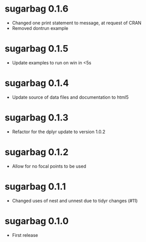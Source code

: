 # sugarbag 0.1.6

* Changed one print statement to message, at request of CRAN
* Removed dontrun example

# sugarbag 0.1.5

* Update examples to run on win in <5s

# sugarbag 0.1.4

* Update source of data files and documentation to html5

# sugarbag 0.1.3

* Refactor for the dplyr update to version 1.0.2

# sugarbag 0.1.2

* Allow for no focal points to be used

# sugarbag 0.1.1

* Changed uses of nest and unnest due to tidyr changes (#11)

# sugarbag 0.1.0

* First release